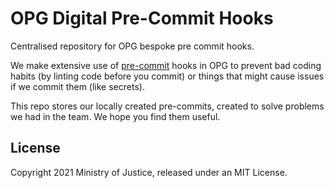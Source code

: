 # OPG Digital Pre-Commit Hooks

Centralised repository for OPG bespoke pre commit hooks.

We make extensive use of [pre-commit](https://pre-commit.com/) hooks in OPG to prevent bad coding habits (by linting code before you commit) or things that might cause issues if we commit them (like secrets).

This repo stores our locally created pre-commits, created to solve problems we had in the team. We hope you find them useful.

## License

Copyright 2021 Ministry of Justice, released under an MIT License.
